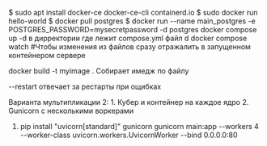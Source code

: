 $ sudo apt install docker-ce docker-ce-cli containerd.io
$ sudo docker run hello-world
$ docker pull postgres
$ docker run --name main_postgres -e POSTGRES_PASSWORD=mysecretpassword -d postgres
docker compose up -d в дирректории где лежит compose.yml файл d
docker compose watch #Чтобы изменения из файлов сразу отражалить в запущенном контейнером сервере

docker build -t myimage . Собирает имедж по файлу

--restart отвечает за рестарты при ощибках

Варианта мультипликации 2: 1. Кубер и контейнер на каждое ядро 2. Gunicorn с несколькими воркерами

1. pip install "uvicorn[standard]" gunicorn
   gunicorn main:app --workers 4 --worker-class uvicorn.workers.UvicornWorker --bind 0.0.0.0:80
